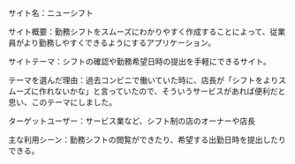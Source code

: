 サイト名：ニューシフト

サイト概要：勤務シフトをスムーズにわかりやすく作成することによって、従業員がより勤務しやすくできるようにするアプリケーション。

サイトテーマ：シフトの確認や勤務希望日時の提出を手軽にできるサイト。

テーマを選んだ理由：過去コンビニで働いていた時に、店長が「シフトをよりスムーズに作れないかな」と言っていたので、そういうサービスがあれば便利だと思い、このテーマにしました。

ターゲットユーザー：サービス業など、シフト制の店のオーナーや店長

主な利用シーン：勤務シフトの閲覧ができたり、希望する出勤日時を提出したりできる。
